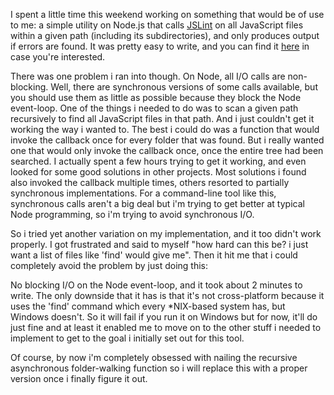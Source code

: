 I spent a little time this weekend working on something that would be of use to me: a simple utility on Node.js that calls <a href="http://www.jslint.com/">JSLint</a> on all JavaScript files within a given path (including its subdirectories), and only produces output if errors are found. It was pretty easy to write, and you can find it <a href="https://github.com/davybrion/node-jslint-all">here</a> in case you're interested.

There was one problem i ran into though. On Node, all I/O calls are non-blocking. Well, there are synchronous versions of some calls available, but you should use them as little as possible because they block the Node event-loop. One of the things i needed to do was to scan a given path recursively to find all JavaScript files in that path. And i just couldn't get it working the way i wanted to. The best i could do was a function that would invoke the callback once for every folder that was found. But i really wanted one that would only invoke the callback once, once the entire tree had been searched. I actually spent a few hours trying to get it working, and even looked for some good solutions in other projects. Most solutions i found also invoked the callback multiple times, others resorted to partially synchronous implementations. For a command-line tool like this, synchronous calls aren't a big deal but i'm trying to get better at typical Node programming, so i'm trying to avoid synchronous I/O.

So i tried yet another variation on my implementation, and it too didn't work properly. I got frustrated and said to myself "how hard can this be? i just want a list of files like 'find' would give me". Then it hit me that i could completely avoid the problem by just doing this:

<script src="https://gist.github.com/3728804.js?file=s1.js"></script>

No blocking I/O on the Node event-loop, and it took about 2 minutes to write. The only downside that it has is that it's not cross-platform because it uses the 'find' command which every *NIX-based system has, but Windows doesn't. So it will fail if you run it on Windows but for now, it'll do just fine and at least it enabled me to move on to the other stuff i needed to implement to get to the goal i initially set out for this tool.

Of course, by now i'm completely obsessed with nailing the recursive asynchronous folder-walking function so i will replace this with a proper version once i finally figure it out.